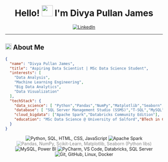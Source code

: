 <div align="center">

  <h1>Hello! <img src="https://media.giphy.com/media/hvRJCLFzcasrR4ia7z/giphy.gif" width="35px" height="35px"> I'm Divya Pullan James</h1>
  
  <a href="https://www.linkedin.com/in/divya-pullan-james">
    <img src="https://img.shields.io/badge/LinkedIn-%230A66C2.svg?style=for-the-badge&logo=linkedin&logoColor=white" alt="LinkedIn">
  </a>
</div>

---

<h2 align="left">
  <img src="https://media2.giphy.com/media/QssGEmpkyEOhBCb7e1/giphy.gif?cid=ecf05e47a0n3gi1bfqntqmob8g9aid1oyj2wr3ds3mg700bl&rid=giphy.gif" width="20px" height="20px"> 
  About Me 
</h2>

```json
{
  "name": "Divya Pullan James",
  "title": "Aspiring Data Scientist | MSc Data Science Student",
  "interests": [
    "Data Analysis",
    "Machine Learning Engineering",
    "Big Data Analytics",
    "Data Visualization"
  ],
  "techStack": {
    "data_science": [ "Python","Pandas","NumPy","Matplotlib","Seaborn","Scikit-learn","Spark","SQL","Databricks","Power BI"],
    "database": [ "SQL Server Management Studio (SSMS)","T-SQL","MySQL"],
    "cloud_bigdata": ["Apache Spark","Databricks Community Edition"],
    "education": "MSc Data Science @ University of Salford","BTech in Computer Science and Engineering @ APJ Abdul Kalam Technological University"
  }
}
```
<div align="center">
  <!-- Languages -->
  <img src="https://skillicons.dev/icons?i=python,sql,html,css,js" title="Python, SQL, HTML, CSS, JavaScript" />

  <!-- Frameworks & Libraries -->
  <img src="https://skillicons.dev/icons?i=spark" title="Apache Spark" />
  <img src="https://skillicons.dev/icons?i=python" style="opacity:0.5" title="Pandas, NumPy, Scikit-Learn, Matplotlib, Seaborn (Python libs)" />

  <!-- Databases & BI Tools -->
  <img src="https://skillicons.dev/icons?i=mysql,powerbi" title="MySQL, Power BI" />

  <!-- Platforms & IDEs -->
  <img src="https://skillicons.dev/icons?i=pycharm,vscode,databricks,sqlserver" title="PyCharm, VS Code, Databricks, SQL Server" />

  <!-- Others -->
  <img src="https://skillicons.dev/icons?i=git,github,linux,docker" title="Git, GitHub, Linux, Docker" />
</div>



